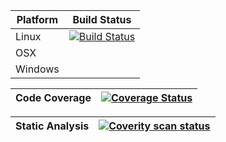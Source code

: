| Platform | Build Status |
| -------- | ------------ |
| Linux    | [![Build Status](https://travis-ci.org/Alex-B09/Tostitos.svg?branch=master)](https://travis-ci.org/Alex-B09/Tostitos) |
| OSX      | |
| Windows  | |

| Code Coverage | [![Coverage Status](https://coveralls.io/repos/Alex-B09/Tostitos/badge.svg?branch=master&service=github)](https://coveralls.io/github/Alex-B09/Tostitos?branch=master) |
| ------------- | ------------- |

| Static Analysis   |[![Coverity scan status](https://scan.coverity.com/projects/5797/badge.svg)](https://scan.coverity.com/projects/5797) |
| ------------- | ------------- |
